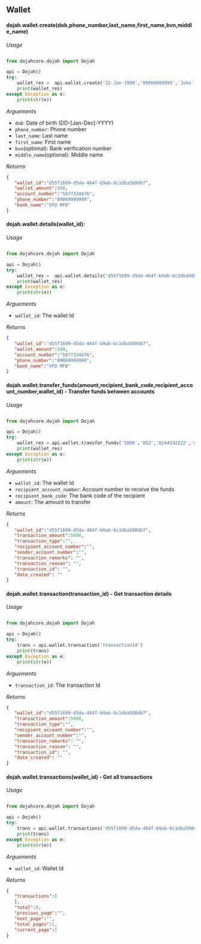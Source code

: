 Wallet
------------

#### dojah.wallet.create(dob,phone_number,last_name,first_name,bvn,middle_name)

*Usage*

```python

from dojahcore.dojah import Dojah

api = Dojah()
try:
    wallet_res =  api.wallet.create('22-Jan-1998','09069999999','John','Doe')
    print(wallet_res)
except Exception as e:
    print(str(e))

```

*Arguements*

- `dob`: Date of birth (DD-[Jan-Dec]-YYYY)
- `phone_number`: Phone number
- `last_name`: Last name
- `first_name`: First name
- `bvn`(optional): Bank verification number
- `middle_name`(optional):  Middle name


*Returns*

```json
{
   "wallet_id":"d55f1699-d5da-464f-b9ab-6c1dba580db7",
   "wallet_amount":500,
   "account_number":"5877334476",
   "phone_number":"09069999999",
   "bank_name":"VFD MFB"
}
```

#### dojah.wallet.details(wallet_id):

*Usage*

```python

from dojahcore.dojah import Dojah

api = Dojah()
try:
    wallet_res =  api.wallet.details('d55f1699-d5da-464f-b9ab-6c1dba580db7')
    print(wallet_res)
except Exception as e:
    print(str(e))

```

*Arguements*

- `wallet_id`:  The wallet Id


*Returns*

```json
{
   "wallet_id":"d55f1699-d5da-464f-b9ab-6c1dba580db7",
   "wallet_amount":500,
   "account_number":"5877334476",
   "phone_number":"09069999999",
   "bank_name":"VFD MFB"
}
```

#### dojah.wallet.transfer_funds(amount,recipient_bank_code,recipient_account_number,wallet_id) -  Transfer funds between accounts

*Usage*

```python

from dojahcore.dojah import Dojah

api = Dojah()
try:
    wallet_res = api.wallet.transfer_funds('5000','052','0244332222','d55f1699-d5da-464f-b9ab-6c1dba580db7')
    print(wallet_res)
except Exception as e:
    print(str(e))

```

*Arguements*

- `wallet_id`:  The wallet Id
- `recipient_account_number`: Account number to receive the funds
- `recipient_bank_code`: The bank code of the recipient 
- `amount`: The amount to transfer


*Returns*

```json
{
   "wallet_id":"d55f1699-d5da-464f-b9ab-6c1dba580db7",
   "transaction_amount":5000,
   "transaction_type":"",
   "recipient_account_number":"",
   "sender_account_number":"",
   "transaction_remarks": "",
   "transaction_reason": "",
   "transaction_id": "",
   "date_created": ""
}
```


#### dojah.wallet.transaction(transaction_id) - Get transaction details

*Usage*

```python

from dojahcore.dojah import Dojah

api = Dojah()
try:
    trans = api.wallet.transaction('transaction1d')
    print(trans)
except Exception as e:
    print(str(e))

```

*Arguements*

- `transaction_id`:  The transaction Id


*Returns*

```json
{
   "wallet_id":"d55f1699-d5da-464f-b9ab-6c1dba580db7",
   "transaction_amount":5000,
   "transaction_type":"",
   "recipient_account_number":"",
   "sender_account_number":"",
   "transaction_remarks": "",
   "transaction_reason": "",
   "transaction_id": "",
   "date_created": ""
}
```



#### dojah.wallet.transactions(wallet_id) - Get all transactions

*Usage*

```python

from dojahcore.dojah import Dojah

api = Dojah()
try:
    trans = api.wallet.transactions('d55f1699-d5da-464f-b9ab-6c1dba580db7')
    print(trans)
except Exception as e:
    print(str(e))

```

*Arguements*

- `wallet_id`:  Wallet Id


*Returns*

```json
{
   "transactions":[
   ],
   "total":0,
   "previous_page":"",
   "next_page":"",
   "total_pages":1,
   "current_page":1
}
```